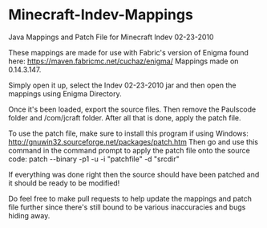 # Minecraft-Indev-Mappings
Java Mappings and Patch File for Minecraft Indev 02-23-2010

These mappings are made for use with Fabric's version of Enigma found here: https://maven.fabricmc.net/cuchaz/enigma/
Mappings made on 0.14.3.147.

Simply open it up, select the Indev 02-23-2010 jar and then open the mappings using Enigma Directory.

Once it's been loaded, export the source files. Then remove the Paulscode folder and /com/jcraft folder. After all that is done, apply the patch file.

To use the patch file, make sure to install this program if using Windows: http://gnuwin32.sourceforge.net/packages/patch.htm
Then go and use this command in the command prompt to apply the patch file onto the source code: patch --binary -p1 -u -i "patchfile" -d "srcdir"

If everything was done right then the source should have been patched and it should be ready to be modified!

Do feel free to make pull requests to help update the mappings and patch file further since there's still bound to be various inaccuracies and bugs hiding away.
